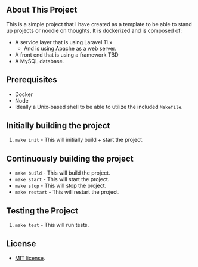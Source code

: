 ## About This Project

This is a simple project that I have created as a template to be able to stand up projects or noodle on thoughts. It is dockerized and is composed of:

- A service layer that is using Laravel 11.x
  - And is using Apache as a web server.
- A front end that is using a framework TBD
- A MySQL database.

## Prerequisites

- Docker
- Node
- Ideally a Unix-based shell to be able to utilize the included `Makefile`.

## Initially building the project

1. `make init` - This will initially build + start the project.

## Continuously building the project

- `make build` - This will build the project.
- `make start` - This will start the project.
- `make stop` - This will stop the project.
- `make restart` - This will restart the project.

## Testing the Project

1. `make test` - This will run tests.

## License

- [MIT license](https://opensource.org/licenses/MIT).
